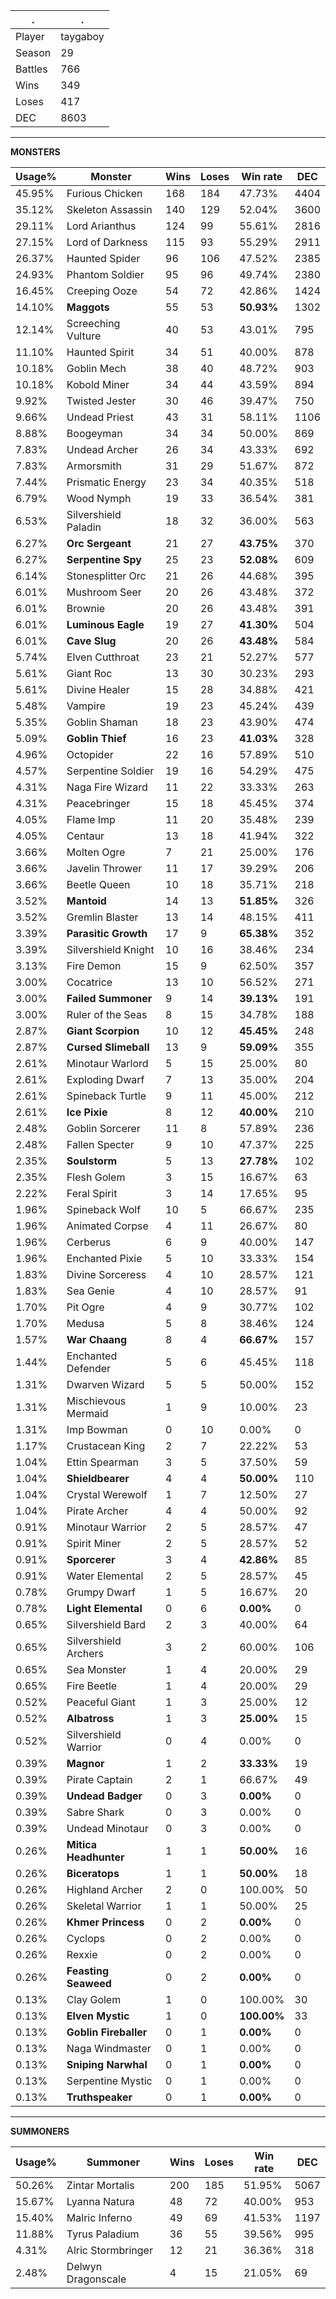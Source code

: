 .|.
|-|-
Player|taygaboy
Season|29
Battles|766
Wins|349
Loses|417
DEC|8603

---
**MONSTERS**

Usage%|Monster|Wins|Loses|Win rate|DEC|
-|-|-|-|-|-|
45.95%|Furious Chicken|168|184|47.73%|4404|
35.12%|Skeleton Assassin|140|129|52.04%|3600|
29.11%|Lord Arianthus|124|99|55.61%|2816|
27.15%|Lord of Darkness|115|93|55.29%|2911|
26.37%|Haunted Spider|96|106|47.52%|2385|
24.93%|Phantom Soldier|95|96|49.74%|2380|
16.45%|Creeping Ooze|54|72|42.86%|1424|
14.10%|**Maggots**|55|53|**50.93%**|1302|
12.14%|Screeching Vulture|40|53|43.01%|795|
11.10%|Haunted Spirit|34|51|40.00%|878|
10.18%|Goblin Mech|38|40|48.72%|903|
10.18%|Kobold Miner|34|44|43.59%|894|
9.92%|Twisted Jester|30|46|39.47%|750|
9.66%|Undead Priest|43|31|58.11%|1106|
8.88%|Boogeyman|34|34|50.00%|869|
7.83%|Undead Archer|26|34|43.33%|692|
7.83%|Armorsmith|31|29|51.67%|872|
7.44%|Prismatic Energy|23|34|40.35%|518|
6.79%|Wood Nymph|19|33|36.54%|381|
6.53%|Silvershield Paladin|18|32|36.00%|563|
6.27%|**Orc Sergeant**|21|27|**43.75%**|370|
6.27%|**Serpentine Spy**|25|23|**52.08%**|609|
6.14%|Stonesplitter Orc|21|26|44.68%|395|
6.01%|Mushroom Seer|20|26|43.48%|372|
6.01%|Brownie|20|26|43.48%|391|
6.01%|**Luminous Eagle**|19|27|**41.30%**|504|
6.01%|**Cave Slug**|20|26|**43.48%**|584|
5.74%|Elven Cutthroat|23|21|52.27%|577|
5.61%|Giant Roc|13|30|30.23%|293|
5.61%|Divine Healer|15|28|34.88%|421|
5.48%|Vampire|19|23|45.24%|439|
5.35%|Goblin Shaman|18|23|43.90%|474|
5.09%|**Goblin Thief**|16|23|**41.03%**|328|
4.96%|Octopider|22|16|57.89%|510|
4.57%|Serpentine Soldier|19|16|54.29%|475|
4.31%|Naga Fire Wizard|11|22|33.33%|263|
4.31%|Peacebringer|15|18|45.45%|374|
4.05%|Flame Imp|11|20|35.48%|239|
4.05%|Centaur|13|18|41.94%|322|
3.66%|Molten Ogre|7|21|25.00%|176|
3.66%|Javelin Thrower|11|17|39.29%|206|
3.66%|Beetle Queen|10|18|35.71%|218|
3.52%|**Mantoid**|14|13|**51.85%**|326|
3.52%|Gremlin Blaster|13|14|48.15%|411|
3.39%|**Parasitic Growth**|17|9|**65.38%**|352|
3.39%|Silvershield Knight|10|16|38.46%|234|
3.13%|Fire Demon|15|9|62.50%|357|
3.00%|Cocatrice|13|10|56.52%|271|
3.00%|**Failed Summoner**|9|14|**39.13%**|191|
3.00%|Ruler of the Seas|8|15|34.78%|188|
2.87%|**Giant Scorpion**|10|12|**45.45%**|248|
2.87%|**Cursed Slimeball**|13|9|**59.09%**|355|
2.61%|Minotaur Warlord|5|15|25.00%|80|
2.61%|Exploding Dwarf|7|13|35.00%|204|
2.61%|Spineback Turtle|9|11|45.00%|212|
2.61%|**Ice Pixie**|8|12|**40.00%**|210|
2.48%|Goblin Sorcerer|11|8|57.89%|236|
2.48%|Fallen Specter|9|10|47.37%|225|
2.35%|**Soulstorm**|5|13|**27.78%**|102|
2.35%|Flesh Golem|3|15|16.67%|63|
2.22%|Feral Spirit|3|14|17.65%|95|
1.96%|Spineback Wolf|10|5|66.67%|235|
1.96%|Animated Corpse|4|11|26.67%|80|
1.96%|Cerberus|6|9|40.00%|147|
1.96%|Enchanted Pixie|5|10|33.33%|154|
1.83%|Divine Sorceress|4|10|28.57%|121|
1.83%|Sea Genie|4|10|28.57%|91|
1.70%|Pit Ogre|4|9|30.77%|102|
1.70%|Medusa|5|8|38.46%|124|
1.57%|**War Chaang**|8|4|**66.67%**|157|
1.44%|Enchanted Defender|5|6|45.45%|118|
1.31%|Dwarven Wizard|5|5|50.00%|152|
1.31%|Mischievous Mermaid|1|9|10.00%|23|
1.31%|Imp Bowman|0|10|0.00%|0|
1.17%|Crustacean King|2|7|22.22%|53|
1.04%|Ettin Spearman|3|5|37.50%|59|
1.04%|**Shieldbearer**|4|4|**50.00%**|110|
1.04%|Crystal Werewolf|1|7|12.50%|27|
1.04%|Pirate Archer|4|4|50.00%|92|
0.91%|Minotaur Warrior|2|5|28.57%|47|
0.91%|Spirit Miner|2|5|28.57%|52|
0.91%|**Sporcerer**|3|4|**42.86%**|85|
0.91%|Water Elemental|2|5|28.57%|45|
0.78%|Grumpy Dwarf|1|5|16.67%|20|
0.78%|**Light Elemental**|0|6|**0.00%**|0|
0.65%|Silvershield Bard|2|3|40.00%|64|
0.65%|Silvershield Archers|3|2|60.00%|106|
0.65%|Sea Monster|1|4|20.00%|29|
0.65%|Fire Beetle|1|4|20.00%|29|
0.52%|Peaceful Giant|1|3|25.00%|12|
0.52%|**Albatross**|1|3|**25.00%**|15|
0.52%|Silvershield Warrior|0|4|0.00%|0|
0.39%|**Magnor**|1|2|**33.33%**|19|
0.39%|Pirate Captain|2|1|66.67%|49|
0.39%|**Undead Badger**|0|3|**0.00%**|0|
0.39%|Sabre Shark|0|3|0.00%|0|
0.39%|Undead Minotaur|0|3|0.00%|0|
0.26%|**Mitica Headhunter**|1|1|**50.00%**|16|
0.26%|**Biceratops**|1|1|**50.00%**|18|
0.26%|Highland Archer|2|0|100.00%|50|
0.26%|Skeletal Warrior|1|1|50.00%|25|
0.26%|**Khmer Princess**|0|2|**0.00%**|0|
0.26%|Cyclops|0|2|0.00%|0|
0.26%|Rexxie|0|2|0.00%|0|
0.26%|**Feasting Seaweed**|0|2|**0.00%**|0|
0.13%|Clay Golem|1|0|100.00%|30|
0.13%|**Elven Mystic**|1|0|**100.00%**|33|
0.13%|**Goblin Fireballer**|0|1|**0.00%**|0|
0.13%|Naga Windmaster|0|1|0.00%|0|
0.13%|**Sniping Narwhal**|0|1|**0.00%**|0|
0.13%|Serpentine Mystic|0|1|0.00%|0|
0.13%|**Truthspeaker**|0|1|**0.00%**|0|

---
**SUMMONERS**

Usage%|Summoner|Wins|Loses|Win rate|DEC|
-|-|-|-|-|-|
50.26%|Zintar Mortalis|200|185|51.95%|5067|
15.67%|Lyanna Natura|48|72|40.00%|953|
15.40%|Malric Inferno|49|69|41.53%|1197|
11.88%|Tyrus Paladium|36|55|39.56%|995|
4.31%|Alric Stormbringer|12|21|36.36%|318|
2.48%|Delwyn Dragonscale|4|15|21.05%|69|
